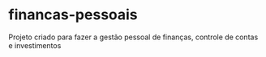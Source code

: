 # financas-pessoais
Projeto criado para fazer a gestão pessoal de finanças, controle de contas e investimentos
